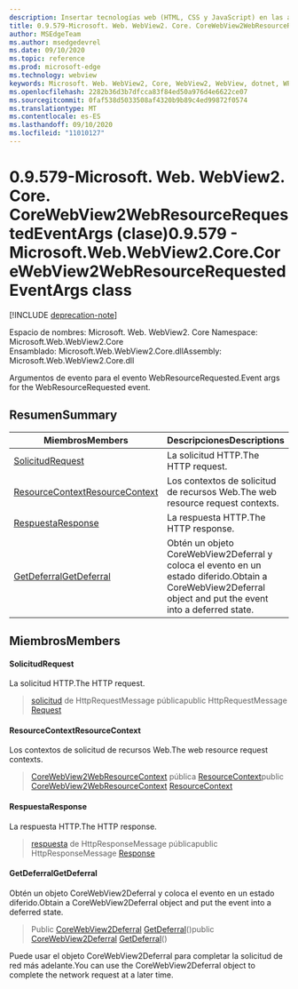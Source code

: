 ```yaml
---
description: Insertar tecnologías web (HTML, CSS y JavaScript) en las aplicaciones nativas con el control Microsoft Edge WebView2
title: 0.9.579-Microsoft. Web. WebView2. Core. CoreWebView2WebResourceRequestedEventArgs
author: MSEdgeTeam
ms.author: msedgedevrel
ms.date: 09/10/2020
ms.topic: reference
ms.prod: microsoft-edge
ms.technology: webview
keywords: Microsoft. Web. WebView2, Core, WebView2, WebView, dotnet, WPF, WinForms, App, Edge, CoreWebView2, CoreWebView2Controller, control de explorador, Edge HTML, Microsoft. Web. WebView2. Core. CoreWebView2WebResourceRequestedEventArgs
ms.openlocfilehash: 2282b36d3b7dfcca83f84ed50a976d4e6622ce07
ms.sourcegitcommit: 0faf538d5033508af4320b9b89c4ed99872f0574
ms.translationtype: MT
ms.contentlocale: es-ES
ms.lasthandoff: 09/10/2020
ms.locfileid: "11010127"
---
```

# <span data-ttu-id="3677d-104">0.9.579-Microsoft. Web. WebView2. Core. CoreWebView2WebResourceRequestedEventArgs (clase)</span><span class="sxs-lookup"><span data-stu-id="3677d-104">0.9.579 - Microsoft.Web.WebView2.Core.CoreWebView2WebResourceRequestedEventArgs class</span></span> 

[!INCLUDE [deprecation-note](../../includes/deprecation-note.md)]

<span data-ttu-id="3677d-105">Espacio de nombres: Microsoft. Web. WebView2. Core </span><span class="sxs-lookup"><span data-stu-id="3677d-105">Namespace: Microsoft.Web.WebView2.Core</span></span>\
<span data-ttu-id="3677d-106">Ensamblado: Microsoft.Web.WebView2.Core.dll</span><span class="sxs-lookup"><span data-stu-id="3677d-106">Assembly: Microsoft.Web.WebView2.Core.dll</span></span>

<span data-ttu-id="3677d-107">Argumentos de evento para el evento WebResourceRequested.</span><span class="sxs-lookup"><span data-stu-id="3677d-107">Event args for the WebResourceRequested event.</span></span>

## <span data-ttu-id="3677d-108">Resumen</span><span class="sxs-lookup"><span data-stu-id="3677d-108">Summary</span></span>

 <span data-ttu-id="3677d-109">Miembros</span><span class="sxs-lookup"><span data-stu-id="3677d-109">Members</span></span>                        | <span data-ttu-id="3677d-110">Descripciones</span><span class="sxs-lookup"><span data-stu-id="3677d-110">Descriptions</span></span>
--------------------------------|---------------------------------------------
[<span data-ttu-id="3677d-111">Solicitud</span><span class="sxs-lookup"><span data-stu-id="3677d-111">Request</span></span>](#request) | <span data-ttu-id="3677d-112">La solicitud HTTP.</span><span class="sxs-lookup"><span data-stu-id="3677d-112">The HTTP request.</span></span>
[<span data-ttu-id="3677d-113">ResourceContext</span><span class="sxs-lookup"><span data-stu-id="3677d-113">ResourceContext</span></span>](#resourcecontext) | <span data-ttu-id="3677d-114">Los contextos de solicitud de recursos Web.</span><span class="sxs-lookup"><span data-stu-id="3677d-114">The web resource request contexts.</span></span>
[<span data-ttu-id="3677d-115">Respuesta</span><span class="sxs-lookup"><span data-stu-id="3677d-115">Response</span></span>](#response) | <span data-ttu-id="3677d-116">La respuesta HTTP.</span><span class="sxs-lookup"><span data-stu-id="3677d-116">The HTTP response.</span></span>
[<span data-ttu-id="3677d-117">GetDeferral</span><span class="sxs-lookup"><span data-stu-id="3677d-117">GetDeferral</span></span>](#getdeferral) | <span data-ttu-id="3677d-118">Obtén un objeto CoreWebView2Deferral y coloca el evento en un estado diferido.</span><span class="sxs-lookup"><span data-stu-id="3677d-118">Obtain a CoreWebView2Deferral object and put the event into a deferred state.</span></span>

## <span data-ttu-id="3677d-119">Miembros</span><span class="sxs-lookup"><span data-stu-id="3677d-119">Members</span></span>

#### <span data-ttu-id="3677d-120">Solicitud</span><span class="sxs-lookup"><span data-stu-id="3677d-120">Request</span></span> 

<span data-ttu-id="3677d-121">La solicitud HTTP.</span><span class="sxs-lookup"><span data-stu-id="3677d-121">The HTTP request.</span></span>

> <span data-ttu-id="3677d-122">[solicitud](#request) de HttpRequestMessage pública</span><span class="sxs-lookup"><span data-stu-id="3677d-122">public HttpRequestMessage [Request](#request)</span></span>

#### <span data-ttu-id="3677d-123">ResourceContext</span><span class="sxs-lookup"><span data-stu-id="3677d-123">ResourceContext</span></span> 

<span data-ttu-id="3677d-124">Los contextos de solicitud de recursos Web.</span><span class="sxs-lookup"><span data-stu-id="3677d-124">The web resource request contexts.</span></span>

> <span data-ttu-id="3677d-125">[CoreWebView2WebResourceContext](./namespace-microsoft-web-webview2-core.md) pública [ResourceContext](#resourcecontext)</span><span class="sxs-lookup"><span data-stu-id="3677d-125">public [CoreWebView2WebResourceContext](./namespace-microsoft-web-webview2-core.md) [ResourceContext](#resourcecontext)</span></span>

#### <span data-ttu-id="3677d-126">Respuesta</span><span class="sxs-lookup"><span data-stu-id="3677d-126">Response</span></span> 

<span data-ttu-id="3677d-127">La respuesta HTTP.</span><span class="sxs-lookup"><span data-stu-id="3677d-127">The HTTP response.</span></span>

> <span data-ttu-id="3677d-128">[respuesta](#response) de HttpResponseMessage pública</span><span class="sxs-lookup"><span data-stu-id="3677d-128">public HttpResponseMessage [Response](#response)</span></span>

#### <span data-ttu-id="3677d-129">GetDeferral</span><span class="sxs-lookup"><span data-stu-id="3677d-129">GetDeferral</span></span> 

<span data-ttu-id="3677d-130">Obtén un objeto CoreWebView2Deferral y coloca el evento en un estado diferido.</span><span class="sxs-lookup"><span data-stu-id="3677d-130">Obtain a CoreWebView2Deferral object and put the event into a deferred state.</span></span>

> <span data-ttu-id="3677d-131">Public [CoreWebView2Deferral](microsoft-web-webview2-core-corewebview2deferral.md) [GetDeferral](#getdeferral)()</span><span class="sxs-lookup"><span data-stu-id="3677d-131">public [CoreWebView2Deferral](microsoft-web-webview2-core-corewebview2deferral.md) [GetDeferral](#getdeferral)()</span></span>

<span data-ttu-id="3677d-132">Puede usar el objeto CoreWebView2Deferral para completar la solicitud de red más adelante.</span><span class="sxs-lookup"><span data-stu-id="3677d-132">You can use the CoreWebView2Deferral object to complete the network request at a later time.</span></span>

